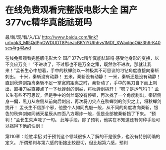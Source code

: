 # 在线免费观看完整版电影大全 国产377vc精华真能祛斑吗

最/新/观/看/入/口/ http://www.baidu.com/link?url=ok3_Ml5QdPpOWDUDT8PseJcBKYiYUthhvs1MDf_XWaxIqoOiiz3h9rK40scs4rg4&wd


在线免费观看完整版电影大全 国产377vc精华真能祛斑吗
感受他身形的变换，以不变应万变！
    “不进攻了，不过那也不是万全之策，既然你不进攻，那就让我来！”孟长生心中想着，手中的秋蝉剑以一种极其不可思议的刁钻角度直接向秦斩刺出。
    十米，秦斩没有动静！
    五米，秦斩没有动静！
    一米，秦斩还是没有动静！
    直到秋蝉剑距离秦斩不足一掌宽的距离之时，秦斩动了，手中的黑刀自下而上刺出，直接刀尖直接点了一下秋蝉剑的剑尖，将秋蝉剑挑开！
    “嗯？是运气吗？”
    孟长生有些不可思议，但是手中的剑丝毫没有停顿，再次找了一个角度刺出，秦斩侧身一偏，黑刀从左侧从前向后刺出，再次将刀尖点在秋蝉剑的剑尖之上，将秋蝉剑挑开！
    孟长生不信那个邪，他整个人如同鬼魅一般，从不同的角度攻向秦斩，银色的秋蝉剑如同诸天星辰从四面八方爆炸一般，但是全部被秦斩挡了下来。
    “预判！”孟长生失声喊了一句。
    此等手段，除了预判，他实在不知道还有何种手段可以挡得下他的快剑！

第110章：险胜半招
    对于预判这个领域很多人了解的不是很多，也没有特别明确的定义。
    所谓预判与第六感的衔接比较密切，但比起第六感，预判
